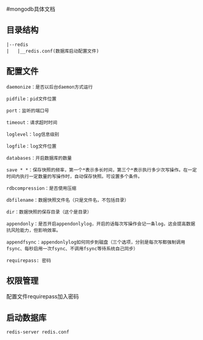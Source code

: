 #mongodb具体文档

## 目录结构

```text
|--redis
|	|__redis.conf(数据库启动配置文件)
```

## 配置文件

```
daemonize：是否以后台daemon方式运行

pidfile：pid文件位置

port：监听的端口号

timeout：请求超时时间

loglevel：log信息级别

logfile：log文件位置

databases：开启数据库的数量

save * *：保存快照的频率，第一个*表示多长时间，第三个*表示执行多少次写操作。在一定时间内执行一定数量的写操作时，自动保存快照。可设置多个条件。

rdbcompression：是否使用压缩

dbfilename：数据快照文件名（只是文件名，不包括目录）

dir：数据快照的保存目录（这个是目录）

appendonly：是否开启appendonlylog，开启的话每次写操作会记一条log，这会提高数据抗风险能力，但影响效率。

appendfsync：appendonlylog如何同步到磁盘（三个选项，分别是每次写都强制调用fsync、每秒启用一次fsync、不调用fsync等待系统自己同步）

requirepass: 密码
```

## 权限管理

配置文件requirepass加入密码

## 启动数据库

```
redis-server redis.conf
```




